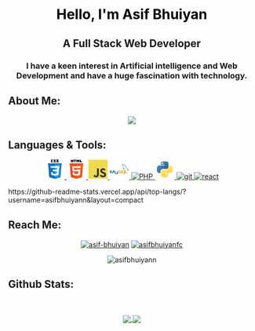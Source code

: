 <h1 align="center" style="color: black;">Hello, I'm Asif Bhuiyan </h1>
<h2 align="center">A Full Stack Web Developer</h2>
<h3 align="center">I have a keen interest in Artificial intelligence and Web Development and have a huge fascination with technology.</h3>

## **About Me**:

<p align="center">
   <img align="center" src="https://github-readme-streak-stats.herokuapp.com/?user=asifbhuiyann&theme=radical&hide_border=true"/>
</p>

## **Languages & Tools:**

<p align="center"> 
<a href="https://www.w3schools.com/css/" target="_blank"> <img src="https://raw.githubusercontent.com/devicons/devicon/master/icons/css3/css3-original-wordmark.svg" alt="css3" width="40" height="40"/> </a> </a> 
<a href="https://www.w3.org/html/" target="_blank"> <img src="https://raw.githubusercontent.com/devicons/devicon/master/icons/html5/html5-original-wordmark.svg" alt="html5" width="40" height="40"/> </a>
<a href="https://developer.mozilla.org/en-US/docs/Web/JavaScript" target="_blank"> <img src="https://raw.githubusercontent.com/devicons/devicon/master/icons/javascript/javascript-original.svg" alt="javascript" width="40" height="40"/> </a>  
<a href="https://www.mysql.com/" target="_blank"> <img src="https://raw.githubusercontent.com/devicons/devicon/master/icons/mysql/mysql-original-wordmark.svg" alt="mysql" width="40" height="40"/> </a>
 <a href="https://php.net/" target="_blank"><img src="https://cdn.jsdelivr.net/gh/devicons/devicon/icons/php/php-original.svg" alt="PHP" width="40" height="40"/> </a>
<!-- <a href="https://www.java.com/en/" target="_blank"> <img src="https://cdn.jsdelivr.net/gh/devicons/devicon/icons/java/java-original.svg"  alt="java" width="40" height="40" /></a> </a> -->
<a href="https://www.python.org" target="_blank"> <img src="https://raw.githubusercontent.com/devicons/devicon/master/icons/python/python-original.svg" alt="python" width="40" height="40"/> </a>
<a href="https://git-scm.com/" target="_blank"><img src="https://cdn.jsdelivr.net/gh/devicons/devicon/icons/git/git-original.svg" alt="git" width="40" height="40"/> </a>
 <a href="https://reactjs.org/" target="_blank"><img src="https://cdn.jsdelivr.net/gh/devicons/devicon/icons/react/react-original.svg" alt="react" width="40" height="40"/> </a> 
</p>
https://github-readme-stats.vercel.app/api/top-langs/?username=asifbhuiyann&layout=compact

## **Reach Me:** ️

<p align="center">
<a href="https://www.linkedin.com/in/asif-bhuiyan-a1b701202/?originalSubdomain=bd" target="_blank"><img align="center" src="https://img.shields.io/badge/-LinkedIn-0e76a8?style=flat-square&logo=Linkedin&logoColor=white" alt="asif-bhuiyan" /></a>
<!-- <a href="https://github.com/asifbhuiyann" target="_blank"><img align="center" src="https://img.shields.io/badge/Website-3b5998?style=flat-square&logo=google-chrome&logoColor=white" alt="asifbhuiyann" /></a> -->
<a href="mailto:asifbhuiyanfc@gmail.com" target="_blank"><img align="center" src="https://img.shields.io/badge/-Gmail-EA4335?style=flat-square&logo=Gmail&logoColor=white" alt="asifbhuiyanfc" /></a>
<p align="center"> <img src="https://komarev.com/ghpvc/?username=asifbhuiyann&label=Visitors&color=0088cc&style=flat-square" alt="asifbhuiyann" /> </p>

## **Github Stats:**

 <br />
 <p align="center">
  <a href="https://github.com/asifbhuiyann">
   <img width="430" align="center" src="https://github-readme-stats.vercel.app/api?username=asifbhuiyann&show_icons=true&theme=radical&count_private=true">
  </a>
  <a href="https://github.com/asifbhuiyann/github-readme-stats">
    <img align="center" src="https://github-readme-stats.anuraghazra1.vercel.app/api/top-langs/?username=asifbhuiyann&layout=compact&theme=radical&langs_count=6" />
  </a>
 </p>
 <br />


